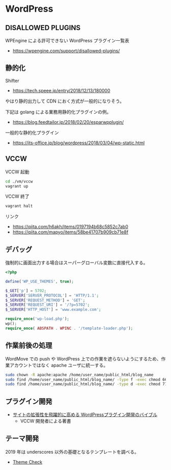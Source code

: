 # WordPress

## DISALLOWED PLUGINS

WPEngine による許可できない WordPress プラグイン一覧表

- <https://wpengine.com/support/disallowed-plugins/>

## 静的化

Shifter

- <https://tech.speee.jp/entry/2018/12/13/180000>

やはり静的出力して CDN におく方式が一般的になりそう。

下記は golang による業務用静的化プラグインの例。

- <https://blog.feedtailor.jp/2018/02/20/esparwpplugin/>

一般的な静的化プラグイン

- <https://its-office.jp/blog/wordpress/2018/03/04/wp-static.html>

## VCCW

VCCW 起動

```bash
cd ./vm/vccw
vagrant up
```

VCCW 終了

```bash
vagrant halt
```

リンク

- <https://qiita.com/h6akh/items/0197194b68c5852c7ab0>
- <https://qiita.com/mapyo/items/58be41707b909cb71e8f>

## デバッグ

強制的に画面出力する場合はスーパーグローバル変数に直接代入する。

```php
<?php

define('WP_USE_THEMES', true);

$_GET['p'] = 5702;
$_SERVER['SERVER_PROTOCOL'] = 'HTTP/1.1';
$_SERVER['REQUEST_METHOD'] = 'GET';
$_SERVER['REQUEST_URI'] = '/?p=5702';
$_SERVER['HTTP_HOST'] = 'www.example.com';

require_once('wp-load.php');
wp();
require_once( ABSPATH . WPINC . '/template-loader.php');
```

## 作業前後の処理

WordMove での push や WordPress 上での作業を遮らないようにするため、作業アカウントではなく apache ユーザに統一する。

```bash
sudo chown -R apache:apache /home/user_name/public_html/blog_name
sudo find /home/user_name/public_html/blog_name/ -type f -exec chmod 664 {} \;
sudo find /home/user_name/public_html/blog_name/ -type d -exec chmod 775 {} \;
```

## プラグイン開発

- [サイトの拡張性を飛躍的に高める WordPressプラグイン開発のバイブル](https://www.amazon.co.jp/dp/4797373520/)
  - VCCW 開発者による著書

## テーマ開発

2019 年は underscores 以外の基礎となるテンプレートを調べる。

- [Theme Check](https://ja.wordpress.org/plugins/theme-check/)

